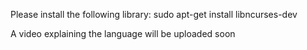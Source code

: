 Please install the following library:
    sudo apt-get install libncurses-dev

A video explaining the language will be uploaded soon

